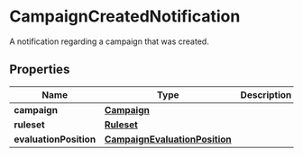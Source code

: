 

# CampaignCreatedNotification

A notification regarding a campaign that was created.
## Properties

Name | Type | Description | Notes
------------ | ------------- | ------------- | -------------
**campaign** | [**Campaign**](Campaign.md) |  | 
**ruleset** | [**Ruleset**](Ruleset.md) |  |  [optional]
**evaluationPosition** | [**CampaignEvaluationPosition**](CampaignEvaluationPosition.md) |  | 




